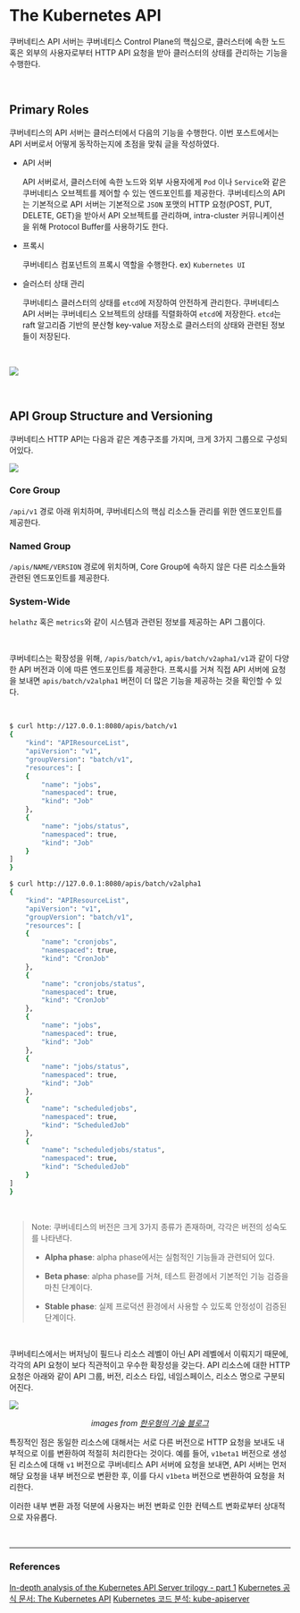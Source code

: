 # The Kubernetes API

쿠버네티스 API 서버는 쿠버네티스 Control Plane의 핵심으로, 클러스터에 속한 노드 혹은 외부의 사용자로부터 HTTP API 요청을 받아 클러스터의 상태를 관리하는 기능을 수행한다. 

&nbsp;

## Primary Roles

쿠버네티스의 API 서버는 클러스터에서 다음의 기능을 수행한다. 이번 포스트에서는 API 서버로서 어떻게 동작하는지에 초점을 맞춰 글을 작성하였다.

- API 서버 
   
  API 서버로서, 클러스터에 속한 노드와 외부 사용자에게 `Pod` 이나 `Service`와 같은 쿠버네티스 오브젝트를 제어할 수 있는 엔드포인트를 제공한다.  쿠버네티스의 API는 기본적으로 API 서버는 기본적으로 `JSON` 포맷의 HTTP 요청(POST, PUT, DELETE, GET)을 받아서 API 오브젝트를 관리하며, intra-cluster 커뮤니케이션을 위해 Protocol Buffer를 사용하기도 한다. 

- 프록시 
  
  쿠버네티스 컴포넌트의 프록시 역할을 수행한다. ex) `Kubernetes UI`

- 슬러스터 상태 관리
  
   쿠버네티스 클러스터의 상태를 `etcd`에 저장하여 안전하게 관리한다. 쿠버네티스 API 서버는 쿠버네티스 오브젝트의 상태를 직렬화하여 `etcd`에 저장한다. `etcd`는 raft 알고리즘 기반의 분산형 key-value 저장소로 클러스터의 상태와 관련된 정보들이 저장된다. 

&nbsp;

![](https://www.programmersought.com/images/88/7dd3a21f02aaf7aa54f89bb07c2512f8.png)

&nbsp;

## API Group Structure and Versioning
쿠버네티스 HTTP API는 다음과 같은 계층구조를 가지며, 크게 3가지 그룹으로 구성되어있다.

![](https://www.programmersought.com/images/684/63e897a9190472d71907022801c92ad4.png)

### Core Group
`/api/v1` 경로 아래 위치하며, 쿠버네티스의 핵심 리소스들 관리를 위한 엔드포인트를 제공한다.

### Named Group
`/apis/NAME/VERSION` 경로에 위치하며, Core Group에 속하지 않은 다른 리소스들와 관련된 엔드포인트를 제공한다.

### System-Wide
`helathz` 혹은 `metrics`와 같이 시스템과 관련된 정보를 제공하는 API 그룹이다.

&nbsp; 

쿠버네티스는 확장성을 위해, `/apis/batch/v1`, `apis/batch/v2apha1/v1`과 같이 다양한 API 버전과 이에 따른 엔드포인트를 제공한다. 프록시를 거쳐 직접 API 서버에 요청을 보내면 `apis/batch/v2alpha1` 버전이 더 많은 기능을 제공하는 것을 확인할 수 있다.

&nbsp; 

```bash
$ curl http://127.0.0.1:8080/apis/batch/v1
{
    "kind": "APIResourceList",
    "apiVersion": "v1",
    "groupVersion": "batch/v1",
    "resources": [
    {
        "name": "jobs",
        "namespaced": true,
        "kind": "Job"
    },
    {
        "name": "jobs/status",
        "namespaced": true,
        "kind": "Job"
    }
]
}
```

```bash
$ curl http://127.0.0.1:8080/apis/batch/v2alpha1
{
    "kind": "APIResourceList",
    "apiVersion": "v1",
    "groupVersion": "batch/v1",
    "resources": [
    {
        "name": "cronjobs",
        "namespaced": true,
        "kind": "CronJob"
    },
    {
        "name": "cronjobs/status",
        "namespaced": true,
        "kind": "CronJob"
    },
    {
        "name": "jobs",
        "namespaced": true,
        "kind": "Job"
    },
    {
        "name": "jobs/status",
        "namespaced": true,
        "kind": "Job"
    },
    {
        "name": "scheduledjobs",
        "namespaced": true,
        "kind": "ScheduledJob"
    },
    {
        "name": "scheduledjobs/status",
        "namespaced": true,
        "kind": "ScheduledJob"
    }
]
}
```

&nbsp; 

> Note: 쿠버네티스의 버전은 크게 3가지 종류가 존재하며, 각각은 버전의 성숙도를 나타낸다.
> 
> - **Alpha phase**:  alpha phase에서는 실험적인 기능들과 관련되어 있다.
> 
> - **Beta phase**: alpha phase를 거쳐, 테스트 환경에서 기본적인 기능 검증을 마친 단계이다.
>
> - **Stable phase**: 실제 프로덕션 환경에서 사용할 수 있도록 안정성이 검증된 단계이다.


&nbsp;

쿠버네티스에서는 버저닝이 필드나 리소스 레벨이 아닌 API 레벨에서 이뤄지기 때문에, 각각의 API 요청이 보다 직관적이고 우수한 확장성을 갖는다. API 리소스에 대한 HTTP 요청은 아래와 같이 API 그룹, 버전, 리소스 타입, 네임스페이스, 리소스 명으로 구분되어진다. 

![](https://img1.daumcdn.net/thumb/R1280x0/?scode=mtistory2&fname=https%3A%2F%2Fblog.kakaocdn.net%2Fdn%2FcGDuEP%2FbtqDSjPXXM9%2FTtKQH37kpj9cjl9k9yEJM0%2Fimg.png)

*<center> images from [한우형의 기술 블로그](https://woohhan.tistory.com/44)</center>*

특징적인 점은 동일한 리소스에 대해서는 서로 다른 버전으로 HTTP 요청을 보내도 내부적으로 이를 변환하여 적절히 처리한다는 것이다. 예를 들어, `v1beta1` 버전으로 생성된 리소스에 대해 `v1` 버전으로 쿠버네티스 API 서버에 요청을 보내면, API 서버는 먼저 해당 요청을 내부 버전으로 변환한 후, 이를 다시 `v1beta` 버전으로 변환하여 요청을 처리한다. 

이러한 내부 변환 과정 덕분에 사용자는 버전 변화로 인한 컨텍스트 변화로부터 상대적으로 자유롭다.

&nbsp;

---
### References
[In-depth analysis of the Kubernetes API Server trilogy - part 1](https://www.programmersought.com/article/47541020995/)
[Kubernetes 공식 문서: The Kubernetes API](https://kubernetes.io/docs/concepts/overview/kubernetes-api/)
[Kubernetes 코드 분석: kube-apiserver](https://woohhan.tistory.com/44)

